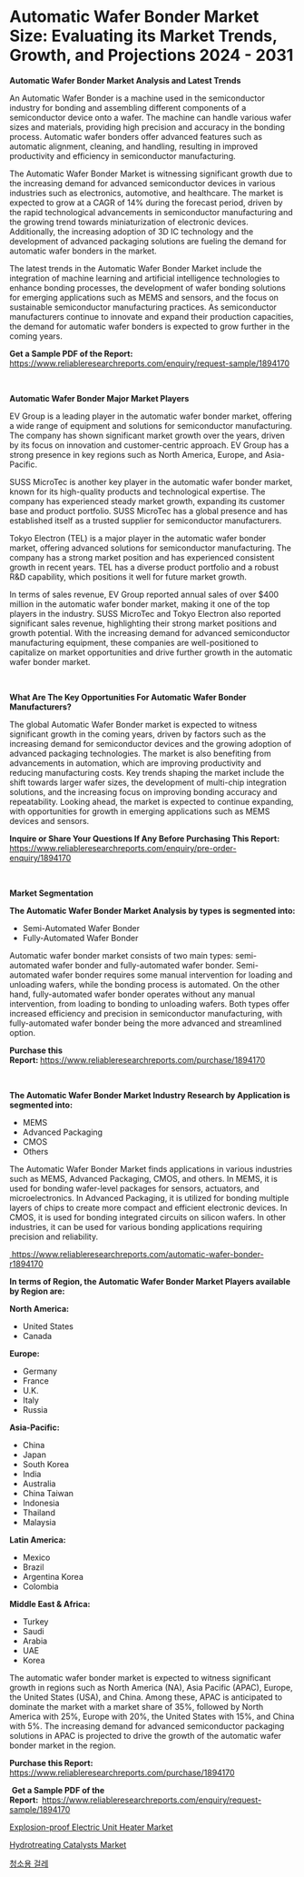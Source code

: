 <p><h1>Automatic Wafer Bonder Market Size: Evaluating its Market Trends, Growth, and Projections 2024 - 2031</h1></p><p><strong>Automatic Wafer Bonder Market Analysis and Latest Trends</strong></p>
<p><p>An Automatic Wafer Bonder is a machine used in the semiconductor industry for bonding and assembling different components of a semiconductor device onto a wafer. The machine can handle various wafer sizes and materials, providing high precision and accuracy in the bonding process. Automatic wafer bonders offer advanced features such as automatic alignment, cleaning, and handling, resulting in improved productivity and efficiency in semiconductor manufacturing.</p><p>The Automatic Wafer Bonder Market is witnessing significant growth due to the increasing demand for advanced semiconductor devices in various industries such as electronics, automotive, and healthcare. The market is expected to grow at a CAGR of 14% during the forecast period, driven by the rapid technological advancements in semiconductor manufacturing and the growing trend towards miniaturization of electronic devices. Additionally, the increasing adoption of 3D IC technology and the development of advanced packaging solutions are fueling the demand for automatic wafer bonders in the market.</p><p>The latest trends in the Automatic Wafer Bonder Market include the integration of machine learning and artificial intelligence technologies to enhance bonding processes, the development of wafer bonding solutions for emerging applications such as MEMS and sensors, and the focus on sustainable semiconductor manufacturing practices. As semiconductor manufacturers continue to innovate and expand their production capacities, the demand for automatic wafer bonders is expected to grow further in the coming years.</p></p>
<p><strong>Get a Sample PDF of the Report:&nbsp;</strong> <a href="https://www.reliableresearchreports.com/enquiry/request-sample/1894170">https://www.reliableresearchreports.com/enquiry/request-sample/1894170</a></p>
<p>&nbsp;</p>
<p><strong>Automatic Wafer Bonder Major Market Players</strong></p>
<p><p>EV Group is a leading player in the automatic wafer bonder market, offering a wide range of equipment and solutions for semiconductor manufacturing. The company has shown significant market growth over the years, driven by its focus on innovation and customer-centric approach. EV Group has a strong presence in key regions such as North America, Europe, and Asia-Pacific.</p><p>SUSS MicroTec is another key player in the automatic wafer bonder market, known for its high-quality products and technological expertise. The company has experienced steady market growth, expanding its customer base and product portfolio. SUSS MicroTec has a global presence and has established itself as a trusted supplier for semiconductor manufacturers.</p><p>Tokyo Electron (TEL) is a major player in the automatic wafer bonder market, offering advanced solutions for semiconductor manufacturing. The company has a strong market position and has experienced consistent growth in recent years. TEL has a diverse product portfolio and a robust R&D capability, which positions it well for future market growth.</p><p>In terms of sales revenue, EV Group reported annual sales of over $400 million in the automatic wafer bonder market, making it one of the top players in the industry. SUSS MicroTec and Tokyo Electron also reported significant sales revenue, highlighting their strong market positions and growth potential. With the increasing demand for advanced semiconductor manufacturing equipment, these companies are well-positioned to capitalize on market opportunities and drive further growth in the automatic wafer bonder market.</p></p>
<p>&nbsp;</p>
<p><strong>What Are The Key Opportunities For Automatic Wafer Bonder Manufacturers?</strong></p>
<p><p>The global Automatic Wafer Bonder market is expected to witness significant growth in the coming years, driven by factors such as the increasing demand for semiconductor devices and the growing adoption of advanced packaging technologies. The market is also benefiting from advancements in automation, which are improving productivity and reducing manufacturing costs. Key trends shaping the market include the shift towards larger wafer sizes, the development of multi-chip integration solutions, and the increasing focus on improving bonding accuracy and repeatability. Looking ahead, the market is expected to continue expanding, with opportunities for growth in emerging applications such as MEMS devices and sensors.</p></p>
<p><strong>Inquire or Share Your Questions If Any Before Purchasing This Report:</strong> <a href="https://www.reliableresearchreports.com/enquiry/pre-order-enquiry/1894170">https://www.reliableresearchreports.com/enquiry/pre-order-enquiry/1894170</a></p>
<p>&nbsp;</p>
<p><strong>Market Segmentation</strong></p>
<p><strong>The Automatic Wafer Bonder Market Analysis by types is segmented into:</strong></p>
<p><ul><li>Semi-Automated Wafer Bonder</li><li>Fully-Automated Wafer Bonder</li></ul></p>
<p><p>Automatic wafer bonder market consists of two main types: semi-automated wafer bonder and fully-automated wafer bonder. Semi-automated wafer bonder requires some manual intervention for loading and unloading wafers, while the bonding process is automated. On the other hand, fully-automated wafer bonder operates without any manual intervention, from loading to bonding to unloading wafers. Both types offer increased efficiency and precision in semiconductor manufacturing, with fully-automated wafer bonder being the more advanced and streamlined option.</p></p>
<p><strong>Purchase this Report:&nbsp;</strong><a href="https://www.reliableresearchreports.com/purchase/1894170">https://www.reliableresearchreports.com/purchase/1894170</a></p>
<p>&nbsp;</p>
<p><strong>The Automatic Wafer Bonder Market Industry Research by Application is segmented into:</strong></p>
<p><ul><li>MEMS</li><li>Advanced Packaging</li><li>CMOS</li><li>Others</li></ul></p>
<p><p>The Automatic Wafer Bonder Market finds applications in various industries such as MEMS, Advanced Packaging, CMOS, and others. In MEMS, it is used for bonding wafer-level packages for sensors, actuators, and microelectronics. In Advanced Packaging, it is utilized for bonding multiple layers of chips to create more compact and efficient electronic devices. In CMOS, it is used for bonding integrated circuits on silicon wafers. In other industries, it can be used for various bonding applications requiring precision and reliability.</p></p>
<p><a href="https://www.reliableresearchreports.com/automatic-wafer-bonder-r1894170">&nbsp;https://www.reliableresearchreports.com/automatic-wafer-bonder-r1894170</a></p>
<p><strong>In terms of Region, the Automatic Wafer Bonder Market Players available by Region are:</strong></p>
<p>
    <p> <strong> North America: </strong>
        <ul>
            <li>United States</li>
            <li>Canada</li>
        </ul>
        </p> 
    <p> <strong> Europe: </strong>
        <ul>
            <li>Germany</li>
            <li>France</li>
            <li>U.K.</li>
            <li>Italy</li>
            <li>Russia</li>
        </ul>
        </p> 
    <p> <strong> Asia-Pacific: </strong>
        <ul>
            <li>China</li>
            <li>Japan</li>
            <li>South Korea</li>
            <li>India</li>
            <li>Australia</li>
            <li>China Taiwan</li>
            <li>Indonesia</li>
            <li>Thailand</li>
            <li>Malaysia</li>
        </ul>
        </p> 
    <p> <strong> Latin America: </strong>
        <ul>
            <li>Mexico</li>
            <li>Brazil</li>
            <li>Argentina Korea</li>
            <li>Colombia</li>
        </ul>
        </p> 
    <p> <strong> Middle East & Africa: </strong>
        <ul>
            <li>Turkey</li>
            <li>Saudi</li>
            <li>Arabia</li>
            <li>UAE</li>
            <li>Korea</li>
        </ul>
    </p>
    </p>
<p><p>The automatic wafer bonder market is expected to witness significant growth in regions such as North America (NA), Asia Pacific (APAC), Europe, the United States (USA), and China. Among these, APAC is anticipated to dominate the market with a market share of 35%, followed by North America with 25%, Europe with 20%, the United States with 15%, and China with 5%. The increasing demand for advanced semiconductor packaging solutions in APAC is projected to drive the growth of the automatic wafer bonder market in the region.</p></p>
<p><strong>Purchase this Report: </strong><a href="https://www.reliableresearchreports.com/purchase/1894170">https://www.reliableresearchreports.com/purchase/1894170</a></p>
<p>&nbsp;<strong>Get a Sample PDF of the Report:&nbsp;&nbsp;</strong><a href="https://www.reliableresearchreports.com/enquiry/request-sample/1894170">https://www.reliableresearchreports.com/enquiry/request-sample/1894170</a></p>
<p><strong></strong></p>
<p><p><a href="https://github.com/FassouRP/Market-Research-Report-List-4/blob/main/explosion-proof-electric-unit-heater-market.md">Explosion-proof Electric Unit Heater Market</a></p><p><a href="https://issuu.com/reportprime-2/docs/hydrotreating-catalysts-market-size-2030.pptx">Hydrotreating Catalysts Market</a></p><p><a href="https://github.com/mpodehpw07370073/Market-Research-Report-List-1/blob/main/831926240721.md">청소용 걸레</a></p></p>